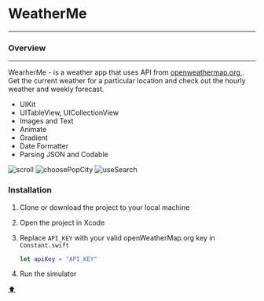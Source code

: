 # WeatherMe

<a id="anchor"></a>
___

### Overview
___
WearherMe - is a weather app that uses API from [openweathermap.org ](https://openweathermap.org ). Get the current weather for a particular location and check out the hourly weather and weekly forecast.

+ UIKit
+ UITableView, UICollectionView
+ Images and Text
+ Animate
+ Gradient
+ Date Formatter
+ Parsing JSON and Codable

![scroll](https://user-images.githubusercontent.com/69522563/191017808-1d54a3bb-e5ed-4532-be3c-f370eda9ad52.gif)
![choosePopCity](https://user-images.githubusercontent.com/69522563/191309466-bf0ee1e5-3817-40d7-9524-001bd95e393e.gif)
![useSearch](https://user-images.githubusercontent.com/69522563/191309508-8120925f-d8fc-4c96-a353-c53888f478a4.gif)

### Installation

1. Clone or download the project to your local machine

2. Open the project in Xcode

3. Replace `API_KEY` with your valid openWeatherMap.org key in `Constant.swift`

   ```swift
   let apiKey = "API_KEY"
   ```

4. Run the simulator

[:arrow_up:](#anchor)
